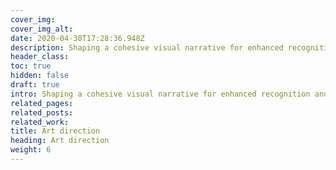 ```yaml
---
cover_img: 
cover_img_alt:
date: 2020-04-30T17:28:36.948Z
description: Shaping a cohesive visual narrative for enhanced recognition and a consistent, memorable visual identity through photography and motion.
header_class: 
toc: true
hidden: false
draft: true
intro: Shaping a cohesive visual narrative for enhanced recognition and a consistent, memorable visual identity through photography and motion.
related_pages:
related_posts:
related_work:
title: Art direction
heading: Art direction
weight: 6
---
```

